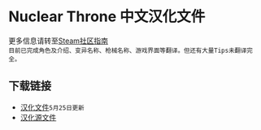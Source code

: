 # Nuclear Throne 中文汉化文件

更多信息请转至[Steam社区指南](https://steamcommunity.com/sharedfiles/filedetails/?id=1372194991 "详细教程")<br>
`目前已完成角色及介绍、变异名称、枪械名称、游戏界面等翻译。但还有大量Tips未翻译完全。`

下载链接
---
* [汉化文件](https://github.com/J-11/Nuclear-Throne-sch/raw/master/%E6%B1%89%E5%8C%96%E6%96%87%E4%BB%B65.25.zip "汉化文件5.25.zip")`5月25日更新`
* [汉化源文件](https://github.com/J-11/Nuclear-Throne-sch/raw/master/%E6%B1%89%E5%8C%96%2B%E6%BA%90%E6%96%87%E4%BB%B64.28.zip "汉化+源文件4.28.zip")
